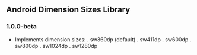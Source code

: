 ## Android Dimension Sizes Library
### 1.0.0-beta
- Implements dimension sizes:
  . sw360dp (default)
  . sw411dp
  . sw600dp
  . sw800dp
  . sw1024dp
  . sw1280dp
